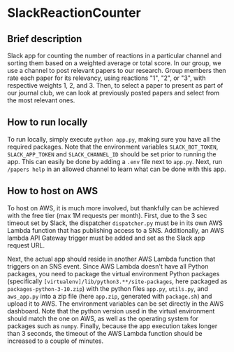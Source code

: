 # SlackReactionCounter
## Brief description
Slack app for counting the number of reactions in a particular channel and sorting them based on a weighted average or total score. In our group, we use a channel to post relevant papers to our research. Group members then rate each paper for its relevancy, using reactions "1", "2", or "3", with respective weights 1, 2, and 3. Then, to select a paper to present as part of our journal club, we can look at previously posted papers and select from the most relevant ones.
## How to run locally
To run locally, simply execute `python app.py`, making sure you have all the required packages. Note that the environment variables `SLACK_BOT_TOKEN`, `SLACK_APP_TOKEN` and `SLACK_CHANNEL_ID` should be set prior to running the app. This can easily be done by adding a `.env` file next to `app.py`. Next, run `/papers help` in an allowed channel to learn what can be done with this app.
## How to host on AWS
To host on AWS, it is much more involved, but thankfully can be achieved with the free tier (max 1M requests per month). First, due to the 3 sec timeout set by Slack, the dispatcher `dispatcher.py` must be in its own AWS Lambda function that has publishing access to a SNS. Additionally, an AWS lambda API Gateway trigger must be added and set as the Slack app request URL.

Next, the actual app should reside in another AWS Lambda function that triggers on an SNS event. Since AWS Lambda doesn't have all Python packages, you need to package the virtual environment Python packages (specifically `[virtualenv]/lib/python3.**/site-packages`, here packaged as `packages-python-3-10.zip`) with the python files `app.py`, `utils.py`, and `aws_app.py` into a zip file (here `app.zip`, generated with `package.sh`) and upload it to AWS. The environment variables can be set directly in the AWS dashboard. Note that the python version used in the virtual environment should match the one on AWS, as well as the operating system for packages such as `numpy`. Finally, because the app execution takes longer than 3 seconds, the timeout of the AWS Lambda function should be increased to a couple of minutes.  